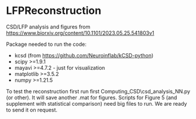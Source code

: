 # LFPReconstruction
CSD/LFP analysis and figures from https://www.biorxiv.org/content/10.1101/2023.05.25.541803v1

Package needed to run the code:
- kcsd (from https://github.com/Neuroinflab/kCSD-python)
- scipy >=1.9.1
- mayavi >=4.7.2 - just for visualization
- matplotlib >=3.5.2
- numpy >=1.21.5
  
To test the reconstruction first run first Computing_CSD\csd_analysis_NN.py (or other). It will save another .mat for figures.
Scripts for Figure 5 (and supplement with statistical comparison) need big files to run. We are ready to send it on request.

